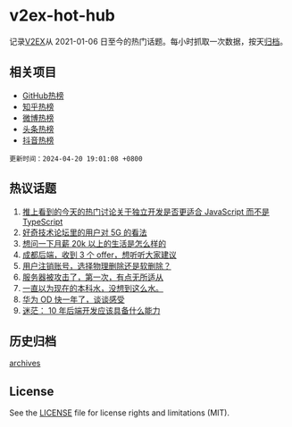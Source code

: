 # v2ex-hot-hub

 记录[V2EX](https://www.v2ex.com/)从 2021-01-06 日至今的热门话题。每小时抓取一次数据，按天[归档](archives)。
 
 ## 相关项目

- [GitHub热榜](https://github.com/it985/github-hot-hub)
- [知乎热榜](https://github.com/it985/zhihu-hot-hub)
- [微博热榜](https://github.com/it985/weibo-hot-hub)
- [头条热榜](https://github.com/it985/toutiao-hot-hub)
- [抖音热榜](https://github.com/it985/douyin-hot-hub)


 `更新时间：2024-04-20 19:01:08 +0800`

## 热议话题

1. [推上看到的今天的热门讨论关于独立开发是否更适合 JavaScript 而不是 TypeScript](https://www.v2ex.com/t/1034071)
1. [好奇技术论坛里的用户对 5G 的看法](https://www.v2ex.com/t/1034111)
1. [想问一下月薪 20k 以上的生活是怎么样的](https://www.v2ex.com/t/1034170)
1. [成都后端，收到 3 个 offer，想听听大家建议](https://www.v2ex.com/t/1034121)
1. [用户注销账号，选择物理删除还是软删除？](https://www.v2ex.com/t/1034095)
1. [服务器被攻击了，第一次，有点无所适从](https://www.v2ex.com/t/1034091)
1. [一直以为现在的本科水，没想到这么水。](https://www.v2ex.com/t/1034211)
1. [华为 OD 快一年了，谈谈感受](https://www.v2ex.com/t/1034086)
1. [迷茫： 10 年后端开发应该具备什么能力](https://www.v2ex.com/t/1034113)

## 历史归档

[archives](archives)

## License

See the [LICENSE](LICENSE) file for license rights and limitations (MIT).
